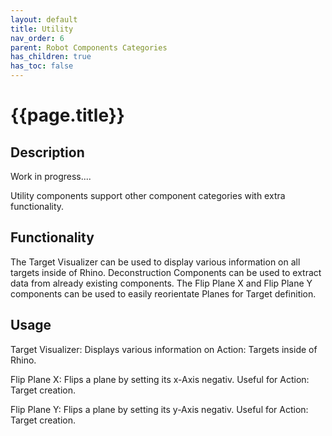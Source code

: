 ```yaml
---
layout: default
title: Utility
nav_order: 6
parent: Robot Components Categories
has_children: true
has_toc: false
---
```


# **{{page.title}}**

## **Description**

Work in progress....

Utility components support other component categories with extra functionality.

## Functionality

The Target Visualizer can be used to display various information on all targets inside of Rhino. Deconstruction Components can be used to extract data from already existing components. The Flip Plane X and Flip Plane Y components can be used to easily reorientate Planes for Target definition.

## **Usage**

Target Visualizer: Displays various information on Action: Targets inside of Rhino.

Flip Plane X: Flips a plane by setting its x-Axis negativ. Useful for Action: Target creation.

Flip Plane Y: Flips a plane by setting its y-Axis negativ. Useful for Action: Target creation.